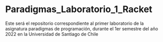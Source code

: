 # Paradigmas_Laboratorio_1_Racket
Este será el repositorio correspondiente al primer laboratorio de la asignatura paradigmas de programación, durante el 1er semestre del año 2022 en la Universidad de Santiago de Chile
